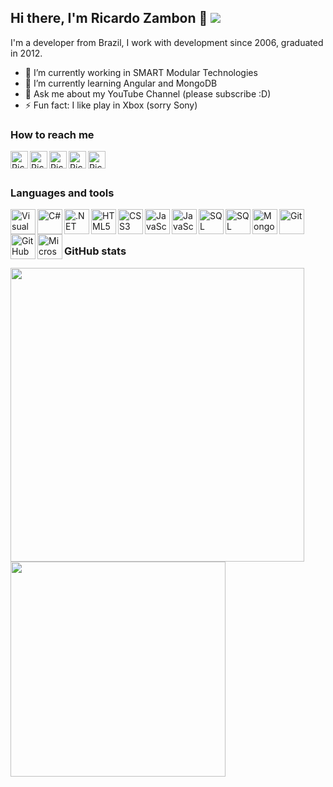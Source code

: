 ## Hi there, I'm Ricardo Zambon 👋 ![](https://komarev.com/ghpvc/?username=ricardozambon)

I'm a developer from Brazil, I work with development since 2006, graduated in 2012.

- 🔭 I’m currently working in SMART Modular Technologies
- 🌱 I’m currently learning Angular and MongoDB
- 💬 Ask me about my YouTube Channel (please subscribe :D)
- ⚡ Fun fact: I like play in Xbox (sorry Sony)

### How to reach me

[<img align="left" alt="Ricardo Zambon | YouTube" width="28px" src="https://cdn.jsdelivr.net/npm/simple-icons@v3/icons/youtube.svg" />][youtube]
[<img align="left" alt="Ricardo Zambon | Medium" width="28px" src="https://cdn.jsdelivr.net/npm/simple-icons@v3/icons/medium.svg" />][medium]
[<img align="left" alt="Ricardo Zambon | Twitter" width="28px" src="https://cdn.jsdelivr.net/npm/simple-icons@v3/icons/twitter.svg" />][twitter]
[<img align="left" alt="Ricardo Zambon | LinkedIn" width="28px" src="https://cdn.jsdelivr.net/npm/simple-icons@v3/icons/linkedin.svg" />][linkedin]
[<img align="left" alt="Ricardo Zambon | Instagram" width="28px" src="https://cdn.jsdelivr.net/npm/simple-icons@v3/icons/instagram.svg" />][instagram]

<br />
<br />

### Languages and tools

<img align="left" alt="Visual Studio Code" width="40px" src="https://cdn.jsdelivr.net/gh/ricardozambon/ricardozambon/icons/visual-studio-code.png" />
<img align="left" alt="C#" width="40px" src="https://cdn.jsdelivr.net/gh/ricardozambon/ricardozambon/icons/csharp.png" />
<img align="left" alt=".NET Core" width="40px" src="https://cdn.jsdelivr.net/gh/ricardozambon/ricardozambon/icons/netcore.png" />
<img align="left" alt="HTML5" width="40px" src="https://cdn.jsdelivr.net/gh/ricardozambon/ricardozambon/icons/html.png" />
<img align="left" alt="CSS3" width="40px" src="https://cdn.jsdelivr.net/gh/ricardozambon/ricardozambon/icons/css.png" />
<img align="left" alt="JavaScript" width="40px" src="https://cdn.jsdelivr.net/gh/ricardozambon/ricardozambon/icons/bootstrap.png" />
<img align="left" alt="JavaScript" width="40px" src="https://cdn.jsdelivr.net/gh/ricardozambon/ricardozambon/icons/javascript.png" />
<img align="left" alt="SQL" width="40px" src="https://cdn.jsdelivr.net/gh/ricardozambon/ricardozambon/icons/sql.png" />
<img align="left" alt="SQL Server" width="40px" src="https://cdn.jsdelivr.net/gh/ricardozambon/ricardozambon/icons/sqlserver.png" />
<img align="left" alt="MongoDB" width="40px" src="https://cdn.jsdelivr.net/gh/ricardozambon/ricardozambon/icons/mongodb.png" />
<img align="left" alt="Git" width="40px" src="https://cdn.jsdelivr.net/gh/ricardozambon/ricardozambon/icons/git.png" />
<img align="left" alt="GitHub" width="40px" src="https://cdn.jsdelivr.net/gh/ricardozambon/ricardozambon/icons/github.png" />
<img align="left" alt="Microsoft Azure" width="40px" src="https://cdn.jsdelivr.net/gh/ricardozambon/ricardozambon/icons/azure.png" />

<br />
<br />

### GitHub stats

<div>
<a href="https://github-readme-stats.vercel.app/api?username=ricardozambon&count_private=true&show_icons=true">
  <img align="left" src="https://github-readme-stats.vercel.app/api?username=ricardozambon&count_private=true&show_icons=true" style="width: 470px" />
</a>
<a href="https://github-readme-stats.vercel.app/api/top-langs/?username=ricardozambon">
  <img align="left" src="https://github-readme-stats.vercel.app/api/top-langs/?username=ricardozambon&layout=compact" style="width: 344px; padding-right: 0px;" />
</a>
</div>

[twitter]: https://twitter.com/rickzambon
[youtube]: https://www.youtube.com/channel/UCWngDxayHzHSIfJRH5hjEmw
[medium]: https://medium.com/@ricardo.zambon
[instagram]: https://www.instagram.com/zambonricardo
[linkedin]: https://www.linkedin.com/in/ricardozambon
